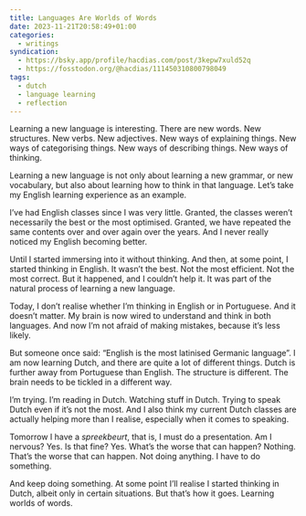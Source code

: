 ```yaml
---
title: Languages Are Worlds of Words
date: 2023-11-21T20:58:49+01:00
categories:
  - writings
syndication:
  - https://bsky.app/profile/hacdias.com/post/3kepw7xuld52q
  - https://fosstodon.org/@hacdias/111450310800798049
tags:
  - dutch
  - language learning
  - reflection
---
```


Learning a new language is interesting. There are new words. New structures. New verbs. New adjectives. New ways of explaining things. New ways of categorising things. New ways of describing things. New ways of thinking.

<!--more-->

Learning a new language is not only about learning a new grammar, or new vocabulary, but also about learning how to think in that language. Let’s take my English learning experience as an example.

I’ve had English classes since I was very little. Granted, the classes weren’t necessarily the best or the most optimised. Granted, we have repeated the same contents over and over again over the years. And I never really noticed my English becoming better.

Until I started immersing into it without thinking. And then, at some point, I started thinking in English. It wasn’t the best. Not the most efficient. Not the most correct. But it happened, and I couldn’t help it. It was part of the natural process of learning a new language.

Today, I don’t realise whether I’m thinking in English or in Portuguese. And it doesn’t matter. My brain is now wired to understand and think in both languages. And now I’m not afraid of making mistakes, because it’s less likely.

But someone once said: “English is the most latinised Germanic language”. I am now learning Dutch, and there are quite a lot of different things. Dutch is further away from Portuguese than English. The structure is different. The brain needs to be tickled in a different way.

I’m trying. I’m reading in Dutch. Watching stuff in Dutch. Trying to speak Dutch even if it’s not the most. And I also think my current Dutch classes are actually helping more than I realise, especially when it comes to speaking.

Tomorrow I have a *spreekbeurt*, that is, I must do a presentation. Am I nervous? Yes. Is that fine? Yes. What’s the worse that can happen? Nothing. That’s the worse that can happen. Not doing anything. I have to do something.

And keep doing something. At some point I’ll realise I started thinking in Dutch, albeit only in certain situations. But that’s how it goes. Learning worlds of words.
